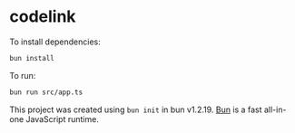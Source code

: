 # codelink

To install dependencies:

```bash
bun install
```

To run:

```bash
bun run src/app.ts
```

This project was created using `bun init` in bun v1.2.19. [Bun](https://bun.com) is a fast all-in-one JavaScript runtime.
